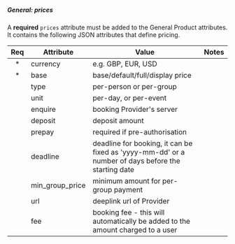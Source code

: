 ##### General: prices

A **required** `prices` attribute must be added to the General Product attributes. It contains the following JSON attributes that define pricing.

| Req | Attribute       | Value       | Notes |
|:---:| --------------- | ----------- | ----- |
| *   | currency        | e.g. GBP, EUR, USD | |
| *   | base            | base/default/full/display price | |
|     | type            | per-person or per-group | |
|     | unit            | per-day, or per-event | |
|     | enquire         | booking Provider's server | |
|     | deposit         | deposit amount | |
|     | prepay          | required if pre-authorisation | |
|     | deadline        | deadline for booking, it can be fixed as 'yyyy-mm-dd' or a number of days before the starting date | |
|     | min_group_price | minimum amount for per-group payment | |
|     | url             | deeplink url of Provider | |
|     | fee             | booking fee - this will automatically be added to the amount charged to a user | | |

